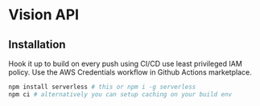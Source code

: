 # Vision API

## Installation

Hook it up to build on every push using CI/CD use least privileged IAM policy. Use the AWS Credentials workflow in Github Actions marketplace.

```bash
npm install serverless # this or npm i -g serverless
npm ci # alternatively you can setup caching on your build env
```
